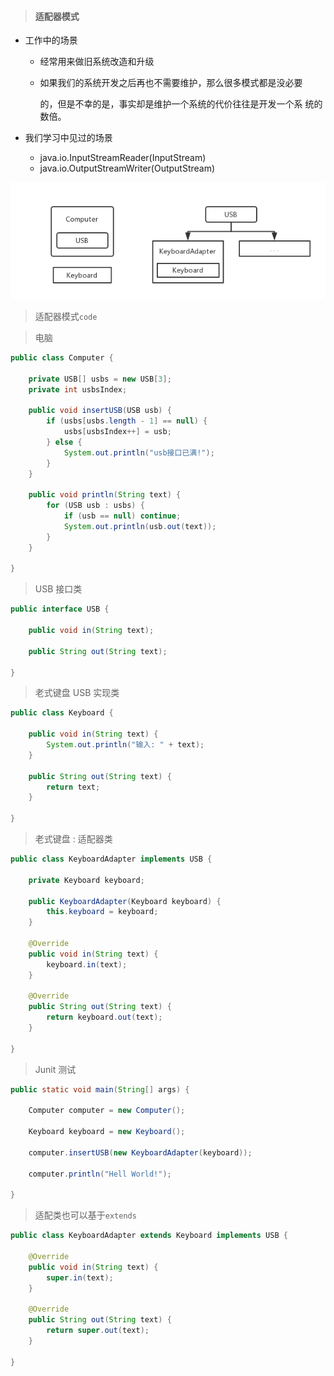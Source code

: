 > #### 适配器模式

* 工作中的场景

  * 经常用来做旧系统改造和升级

  * 如果我们的系统开发之后再也不需要维护，那么很多模式都是没必要

    的，但是不幸的是，事实却是维护一个系统的代价往往是开发一个系
    统的数倍。

* 我们学习中见过的场景

  * java.io.InputStreamReader(InputStream)
  * java.io.OutputStreamWriter(OutputStream)

![](img/adapter.png)

> 适配器模式`code`

> 电脑

```java
public class Computer {

	private USB[] usbs = new USB[3];
	private int usbsIndex;

    public void insertUSB(USB usb) {
		if (usbs[usbs.length - 1] == null) {
			usbs[usbsIndex++] = usb;
		} else {
			System.out.println("usb接口已满!");
		}
	}

	public void println(String text) {
		for (USB usb : usbs) {
			if (usb == null) continue;
			System.out.println(usb.out(text));
		}
	}

}
```

> USB 接口类

```java
public interface USB {

	public void in(String text);
	
	public String out(String text);

}
```

> 老式键盘 USB 实现类

```java
public class Keyboard {

	public void in(String text) {
		System.out.println("输入: " + text);
	}

	public String out(String text) {
		return text;
	}

}
```

> 老式键盘 : 适配器类

```java
public class KeyboardAdapter implements USB {

	private Keyboard keyboard;

	public KeyboardAdapter(Keyboard keyboard) {
		this.keyboard = keyboard;
	}

	@Override
	public void in(String text) {
		keyboard.in(text);
	}

	@Override
	public String out(String text) {
		return keyboard.out(text);
	}

}
```

> Junit 测试

```java
public static void main(String[] args) {

    Computer computer = new Computer();

    Keyboard keyboard = new Keyboard();

    computer.insertUSB(new KeyboardAdapter(keyboard));

    computer.println("Hell World!");

}
```

> 适配类也可以基于`extends`

```java
public class KeyboardAdapter extends Keyboard implements USB {

	@Override
	public void in(String text) {
		super.in(text);
	}

	@Override
	public String out(String text) {
		return super.out(text);
	}
	
}
```

